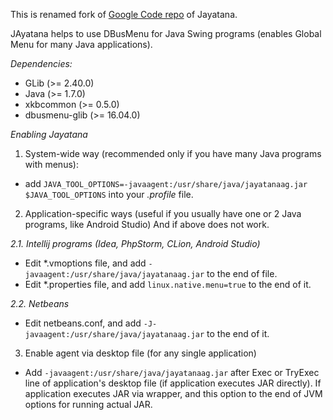 This is renamed fork of [Google Code repo](https://code.google.com/archive/p/java-swing-ayatana) of Jayatana.

JAyatana helps to use DBusMenu for Java Swing programs (enables Global Menu for many Java applications).

*Dependencies:*

 * GLib (>= 2.40.0)
 * Java (>= 1.7.0)
 * xkbcommon (>= 0.5.0)
 * dbusmenu-glib (>= 16.04.0)

*Enabling Jayatana*

1. System-wide way (recommended only if you have many Java programs with menus):
- add `JAVA_TOOL_OPTIONS=-javaagent:/usr/share/java/jayatanaag.jar $JAVA_TOOL_OPTIONS` into your *.profile* file.

2. Application-specific ways (useful if you usually have one or 2 Java programs, like Android Studio) And if above does not work.

*2.1. Intellij programs (Idea, PhpStorm, CLion, Android Studio)*
- Edit *.vmoptions file, and add `-javaagent:/usr/share/java/jayatanaag.jar` to the end of file.
- Edit *.properties file, and add `linux.native.menu=true` to the end of it.

*2.2. Netbeans*
- Edit netbeans.conf, and add `-J-javaagent:/usr/share/java/jayatanaag.jar` to the end of it.

3. Enable agent via desktop file (for any single application)
- Add `-javaagent:/usr/share/java/jayatanaag.jar` after Exec or TryExec line of application's desktop file (if application executes JAR directly). If application executes JAR via wrapper, and this option to the end of JVM options for running actual JAR.
